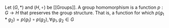 Let $(G,*)$ and $(H,\circ)$ be [[Groups]]. A group homomorphism is a function $p:G\to H$ that preserves the group structure. That is, a function for which $p(g_{1}*g_{2})=p(g_{1})\circ p(g_{2}), \forall g_{1},g_{2} \in G$
